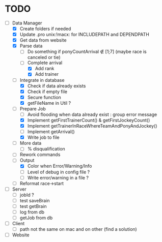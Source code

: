 # TODO
- [ ] Data Manager
    - [x] Create folders if needed
    - [x] Update .pro unix:!macx: for INCLUDEPATH and DEPENDPATH
    - [x] Get data from website
    - [x] Parse data
        - [ ] Do something if ponyCountArrival ∉ \[1;7\] \(maybe race is canceled or tie\)
        - [ ] Complete arrival
            - [x] Add rank
            - [x] Add trainer
    - [ ] Integrate in database
        - [x] Check if data already exists
        - [x] Check if empty file
        - [x] Secure function
        - [x] getFileName in Util ?
    - [ ] Prepare Job
        - [ ] Avoid flooding when data already exist : group error message
        - [x] Implement getFirstTrainerCount() & getFirstJockeyCount()
        - [x] Implement getTrainerInRaceWhereTeamAndPonyAndJockey()
        - [ ] Implement getArrival()
        - [x] Write job to file
    - [ ] More data 
        - [ ] % disqualification
    - [ ] Rework commands
    - [ ] Output
        - [x] Color when Error/Warning/Info
        - [ ] Level of debug in config file ?
        - [ ] Write error/warning in a file ?
    - [ ] Reformat race->start
- [ ] Server
    - [ ] jobId ?
    - [ ] test saveBrain
    - [ ] test getBrain
    - [ ] log from db
    - [ ] getJob from db
- [ ] Client
    - [ ] path not the same on mac and on other (find a solution)
- [ ] Website
